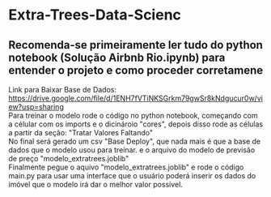 # Extra-Trees-Data-Scienc
## Recomenda-se primeiramente ler tudo do python notebook (Solução Airbnb Rio.ipynb) para entender o projeto e como proceder corretamene
Link para Baixar Base de Dados: https://drive.google.com/file/d/1ENH7fVTiNKSGrkm79gwSr8kNdgucur0w/view?usp=sharing <br>
Para treinar o modelo rode o código no python notebook, começando com a célular com os imports e o dicinároio "cores", depois disso rode as células a partir da seção: "Tratar Valores Faltando" <br>
No final será gerado um csv "Base Deploy", que nada mais é que a base de dados que o modelo usou para treinar. e o arquivo do modelo de previsão de preço "modelo_extratrees.joblib" <br>
Finalmente pegue o aquivo "modelo_extratrees.joblib" e rode o código main.py para usar uma interface que o usuário poderá inserir os dados do imóvel que o modelo irá dar o melhor valor possível.
